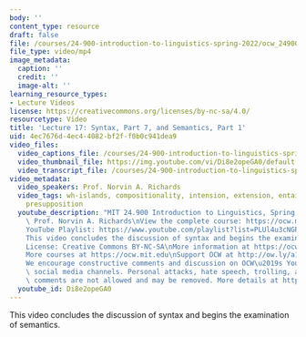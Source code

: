 ```yaml
---
body: ''
content_type: resource
draft: false
file: /courses/24-900-introduction-to-linguistics-spring-2022/ocw_24900_lecture17_2022apr07_360p_16_9.mp4
file_type: video/mp4
image_metadata:
  caption: ''
  credit: ''
  image-alt: ''
learning_resource_types:
- Lecture Videos
license: https://creativecommons.org/licenses/by-nc-sa/4.0/
resourcetype: Video
title: 'Lecture 17: Syntax, Part 7, and Semantics, Part 1'
uid: 4ec7676d-4ec4-4082-bf2f-f0b0c941dea9
video_files:
  video_captions_file: /courses/24-900-introduction-to-linguistics-spring-2022/1MptwG2vU-HESQLFjTdgVvgS2K4ys2QJY_transcript.webvtt
  video_thumbnail_file: https://img.youtube.com/vi/Di8e2opeGA0/default.jpg
  video_transcript_file: /courses/24-900-introduction-to-linguistics-spring-2022/1MptwG2vU-HESQLFjTdgVvgS2K4ys2QJY_transcript.pdf
video_metadata:
  video_speakers: Prof. Norvin A. Richards
  video_tags: wh-islands, compositionality, intension, extension, entailment, implicature,
    presupposition
  youtube_description: "MIT 24.900 Introduction to Linguistics, Spring 2022\nInstructor:\
    \ Prof. Norvin A. Richards\nView the complete course: https://ocw.mit.edu/courses/introduction-to-linguistics-spring-2022/\n\
    YouTube Playlist: https://www.youtube.com/playlist?list=PLUl4u3cNGP63BZGNOqrF2qf_yxOjuG35j\n\
    This video concludes the discussion of syntax and begins the examination of semantics.\n\
    License: Creative Commons BY-NC-SA\nMore information at https://ocw.mit.edu/terms\n\
    More courses at https://ocw.mit.edu\nSupport OCW at http://ow.ly/a1If50zVRlQ\n\
    We encourage constructive comments and discussion on OCW\u2019s YouTube and other\
    \ social media channels. Personal attacks, hate speech, trolling, and inappropriate\
    \ comments are not allowed and may be removed. More details at https://ocw.mit.edu/comments.\n"
  youtube_id: Di8e2opeGA0
---
```

This video concludes the discussion of syntax and begins the examination of semantics.